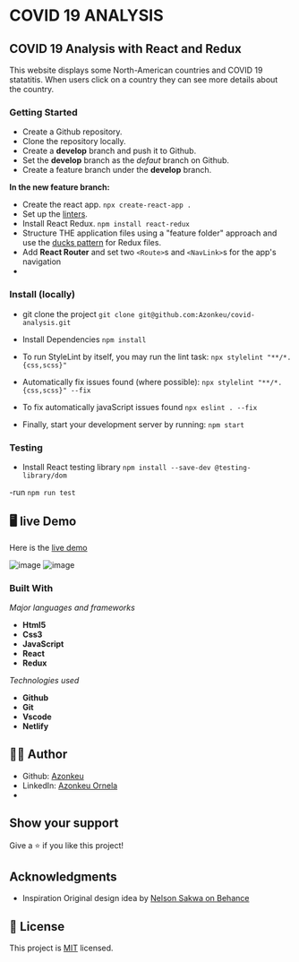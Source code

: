 # COVID 19 ANALYSIS

## COVID 19 Analysis with React and Redux

This website displays some North-American countries and COVID 19 statatitis. When users click on a country they can see more details about the country.


### Getting Started

- Create a Github repository.
- Clone the repository locally.
- Create a **develop** branch and push it to Github.
- Set the **develop** branch as the *defaut* branch on Github.
- Create a feature branch under the **develop** branch.
   
**In the new feature branch:**

- Create the react app.
  `npx create-react-app .`
- Set up the [linters](https://github.com/microverseinc/linters-config/tree/master/react-redux).
- Install React Redux.
  `npm install react-redux`
- Structure THE application files using a "feature folder" approach and use the [ducks pattern](https://github.com/erikras/ducks-modular-redux) for Redux files.
- Add **React Router** and set two `<Route>`s and `<NavLink>`s for the app's navigation
- 
  
### Install (locally)

- git clone the project
 `git clone git@github.com:Azonkeu/covid-analysis.git `

- Install Dependencies
 `npm install `

- To run StyleLint by itself, you may run the lint task:
 `npx stylelint "**/*.{css,scss}" `

- Automatically fix issues found (where possible):
 `npx stylelint "**/*.{css,scss}" --fix `

- To fix automatically javaScript issues found
 `npx eslint . --fix `

- Finally, start your development server by running:
 `npm start `


### Testing

- Install React testing library
  `npm install --save-dev @testing-library/dom`

-run 
`npm run test`


## 🖥️ live Demo
Here is the [live demo](https://jovial-lalande-5ed0fc.netlify.app/)

![image](https://www.linkpicture.com/q/pho.png)
![image](https://www.linkpicture.com/q/pho-one.png)

### Built With

  *Major languages and frameworks* 
  - **Html5**
  - **Css3**
  -  **JavaScript**
  -  **React**
  -  **Redux**
   
  *Technologies used*
   - **Github**
   - **Git**
   - **Vscode**
   - **Netlify**

## 🧑👩 Author

- Github: [Azonkeu](https://github.com/Azonkeu)
- LinkedIn: [Azonkeu Ornela](https://www.linkedin.com/in/azonkeu-ornela-88a14b172/)
- 

## Show your support

Give a ⭐️ if you like this project!

## Acknowledgments

- Inspiration Original design idea by [Nelson Sakwa on Behance](https://www.behance.net/gallery/31579789/Ballhead-App-%28Free-PSDs%29)

## 📝 License

This project is [MIT](https://github.com/Azonkeu/covid-analysis/blob/main/LICENSE) licensed.
